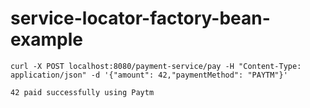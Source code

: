 # service-locator-factory-bean-example

```shell
curl -X POST localhost:8080/payment-service/pay -H "Content-Type: application/json" -d '{"amount": 42,"paymentMethod": "PAYTM"}'
```

```
42 paid successfully using Paytm
```